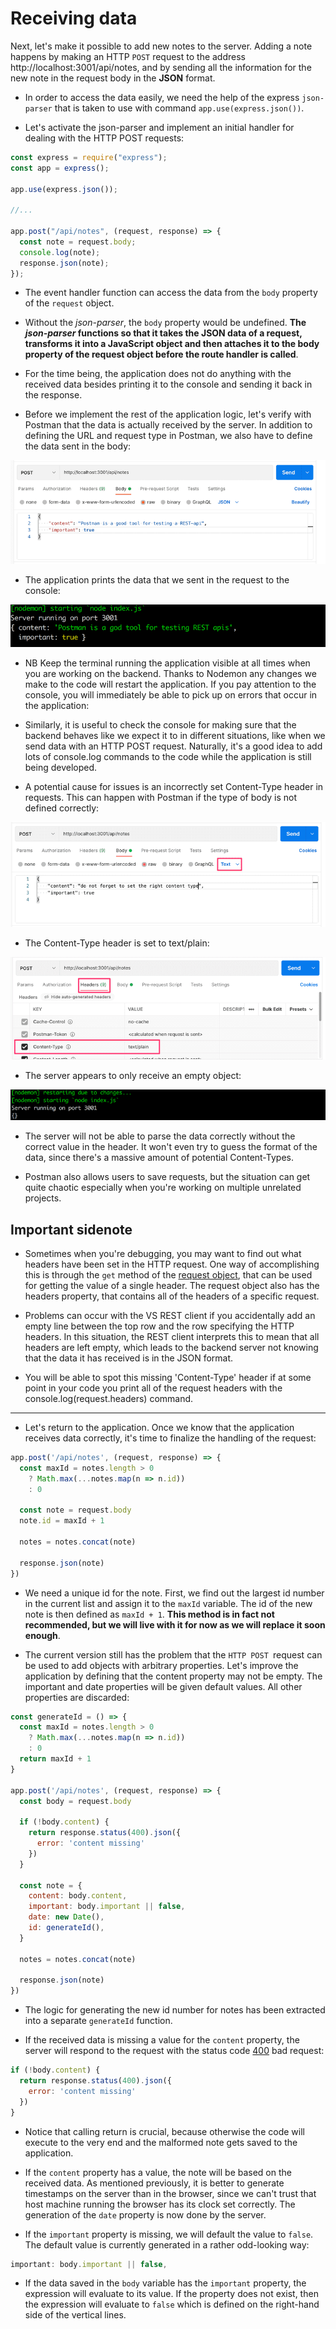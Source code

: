 # Receiving data

Next, let's make it possible to add new notes to the server. Adding a note happens by making an HTTP `POST` request to the address http://localhost:3001/api/notes, and by sending all the information for the new note in the request body in the **JSON** format.

- In order to access the data easily, we need the help of the express `json-parser` that is taken to use with command `app.use(express.json())`.

- Let's activate the json-parser and implement an initial handler for dealing with the HTTP POST requests:

```js
const express = require("express");
const app = express();

app.use(express.json());

//...

app.post("/api/notes", (request, response) => {
  const note = request.body;
  console.log(note);
  response.json(note);
});
```

- The event handler function can access the data from the `body` property of the `request` object.

- Without the _json-parser_, the `body` property would be undefined. **The _json-parser_ functions so that it takes the JSON data of a request, transforms it into a JavaScript object and then attaches it to the body property of the request object before the route handler is called**.

- For the time being, the application does not do anything with the received data besides printing it to the console and sending it back in the response.

- Before we implement the rest of the application logic, let's verify with Postman that the data is actually received by the server. In addition to defining the URL and request type in Postman, we also have to define the data sent in the body:

<img src="./postman post.png" alt="postman post call">

- The application prints the data that we sent in the request to the console:

<img src="./postdatainconsole.png" alt="post data in vs console">

- NB Keep the terminal running the application visible at all times when you are working on the backend. Thanks to Nodemon any changes we make to the code will restart the application. If you pay attention to the console, you will immediately be able to pick up on errors that occur in the application:

- Similarly, it is useful to check the console for making sure that the backend behaves like we expect it to in different situations, like when we send data with an HTTP POST request. Naturally, it's a good idea to add lots of console.log commands to the code while the application is still being developed.

- A potential cause for issues is an incorrectly set Content-Type header in requests. This can happen with Postman if the type of body is not defined correctly:

<img src="./incorrectbodytype.png" alt="incorrect body type in postman data in postman">

- The Content-Type header is set to text/plain:

<img src='./wrongheader.png' alt="wrong header">

- The server appears to only receive an empty object:

<img src='./emptypostobj.png' alt="empty post object">

- The server will not be able to parse the data correctly without the correct value in the header. It won't even try to guess the format of the data, since there's a massive amount of potential Content-Types.

- Postman also allows users to save requests, but the situation can get quite chaotic especially when you're working on multiple unrelated projects.

## Important sidenote

- Sometimes when you're debugging, you may want to find out what headers have been set in the HTTP request. One way of accomplishing this is through the `get` method of the <a href="https://expressjs.com/en/4x/api.html#req.get" target="_blank">request object</a>, that can be used for getting the value of a single header. The request object also has the headers property, that contains all of the headers of a specific request.

- Problems can occur with the VS REST client if you accidentally add an empty line between the top row and the row specifying the HTTP headers. In this situation, the REST client interprets this to mean that all headers are left empty, which leads to the backend server not knowing that the data it has received is in the JSON format.

- You will be able to spot this missing 'Content-Type' header if at some point in your code you print all of the request headers with the console.log(request.headers) command.

<hr>

- Let's return to the application. Once we know that the application receives data correctly, it's time to finalize the handling of the request:

```js
app.post('/api/notes', (request, response) => {
  const maxId = notes.length > 0
    ? Math.max(...notes.map(n => n.id)) 
    : 0

  const note = request.body
  note.id = maxId + 1

  notes = notes.concat(note)

  response.json(note)
})
```

- We need a unique id for the note. First, we find out the largest id number in the current list and assign it to the `maxId` variable. The id of the new note is then defined as `maxId + 1`. **This method is in fact not recommended, but we will live with it for now as we will replace it soon enough**.

- The current version still has the problem that the `HTTP POST `request can be used to add objects with arbitrary properties. Let's improve the application by defining that the content property may not be empty. The important and date properties will be given default values. All other properties are discarded:

```js
const generateId = () => {
  const maxId = notes.length > 0
    ? Math.max(...notes.map(n => n.id))
    : 0
  return maxId + 1
}

app.post('/api/notes', (request, response) => {
  const body = request.body

  if (!body.content) {
    return response.status(400).json({ 
      error: 'content missing' 
    })
  }

  const note = {
    content: body.content,
    important: body.important || false,
    date: new Date(),
    id: generateId(),
  }

  notes = notes.concat(note)

  response.json(note)
})
```

- The logic for generating the new id number for notes has been extracted into a separate `generateId` function.

- If the received data is missing a value for the `content` property, the server will respond to the request with the status code <a href="https://www.rfc-editor.org/rfc/rfc9110.html#name-400-bad-request" target="_blank">400</a> bad request:

```js
if (!body.content) {
  return response.status(400).json({ 
    error: 'content missing' 
  })
}
```

- Notice that calling return is crucial, because otherwise the code will execute to the very end and the malformed note gets saved to the application.

- If the `content` property has a value, the note will be based on the received data. As mentioned previously, it is better to generate timestamps on the server than in the browser, since we can't trust that host machine running the browser has its clock set correctly. The generation of the `date` property is now done by the server.

- If the `important` property is missing, we will default the value to `false`. The default value is currently generated in a rather odd-looking way:

```js
important: body.important || false,
```

- If the data saved in the `body` variable has the `important` property, the expression will evaluate to its value. If the property does not exist, then the expression will evaluate to `false` which is defined on the right-hand side of the vertical lines.



